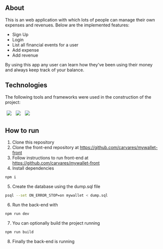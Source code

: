 ## About

This is an web application with which lots of people can manage their own expenses and revenues. Below are the implemented features:

- Sign Up
- Login
- List all financial events for a user
- Add expense
- Add revenue

By using this app any user can learn how they've been using their money and always keep track of your balance.

## Technologies
The following tools and frameworks were used in the construction of the project:<br>
<p>
  <img style='margin: 5px;' src='https://img.shields.io/badge/Express.js-000000?style=for-the-badge&logo=express&logoColor=white'>
  <img style='margin: 5px;' src='https://img.shields.io/badge/npm-CB3837?style=for-the-badge&logo=npm&logoColor=white'>
  <img style='margin: 5px;' src="https://img.shields.io/badge/Express.js-000000?style=for-the-badge&logo=express&logoColor=white"/>
</p>

## How to run

1. Clone this repository
2. Clone the front-end repository at https://github.com/carvares/mywallet-front
3. Follow instructions to run front-end at https://github.com/carvares/mywallet-front
4. Install dependencies
```bash
npm i
```
5. Create the database using the dump.sql file
```bash
psql --set ON_ERROR_STOP=on mywallet < dump.sql
```
6. Run the back-end with
```bash
npm run dev
```
7. You can optionally build the project running
```bash
npm run build
```
8. Finally the back-end is running